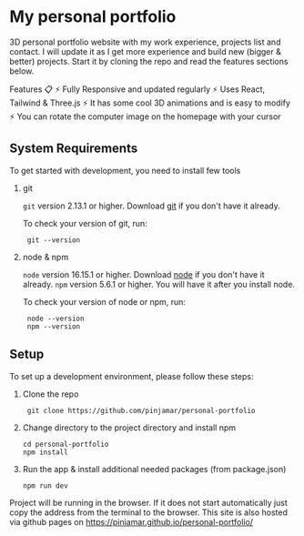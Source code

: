 # My personal portfolio

3D personal portfolio website with my work experience, projects list and contact. I will update it as I get more experience and build new (bigger & better) projects. Start it by cloning the repo and read the features sections below.

Features 📋
⚡️ Fully Responsive and updated regularly
⚡️ Uses React, Tailwind & Three.js
⚡️ It has some cool 3D animations and is easy to modify
⚡️ You can rotate the computer image on the homepage with your cursor

## System Requirements

To get started with development, you need to install few tools

1. git

   `git` version 2.13.1 or higher. Download [git](https://git-scm.com/downloads) if you don't have it already.

   To check your version of git, run:

   ```shell
    git --version
   ```

2. node & npm

   `node` version 16.15.1 or higher. Download [node](https://nodejs.org/en/download/) if you don't have it already.
   `npm` version 5.6.1 or higher. You will have it after you install node.

   To check your version of node or npm, run:

   ```shell
    node --version
    npm --version
   ```

## Setup

To set up a development environment, please follow these steps:

1. Clone the repo

   ```shell
    git clone https://github.com/pinjamar/personal-portfolio
   ```

2. Change directory to the project directory and install npm

   ```shell
   cd personal-portfolio
   npm install
   ```

3. Run the app & install additional needed packages (from package.json)

   ```shell
   npm run dev
   ```

Project will be running in the browser. If it does not start automatically just copy the address from the terminal to the browser.
This site is also hosted via github pages on https://pinjamar.github.io/personal-portfolio/
